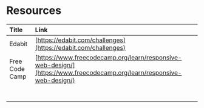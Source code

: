# Resources

| Title | Link |
| :--- | :--- |
| Edabit | [https://edabit.com/challenges](https://edabit.com/challenges) |
| Free Code Camp | [https://www.freecodecamp.org/learn/responsive-web-design/](https://www.freecodecamp.org/learn/responsive-web-design/) |
|  |  |
|  |  |
|  |  |
|  |  |
|  |  |
|  |  |
|  |  |

